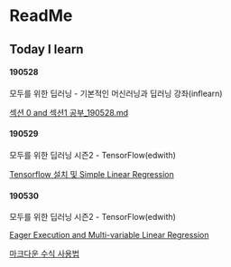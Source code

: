 # ReadMe



## Today I learn



#### 190528

모두를 위한 딥러닝 - 기본적인 머신러닝과 딥러닝 강좌(inflearn)

[섹션 0 and 섹션1 공부_190528.md](https://github.com/TaeJuneJoung/road-schooler/tree/master/Lagom/190528.md) 



#### 190529

모두를 위한 딥러닝 시즌2 - TensorFlow(edwith)

[Tensorflow 설치 및 Simple Linear Regression]((https://github.com/TaeJuneJoung/road-schooler/tree/master/Lagom/190529.md)) 



#### 190530

모두를 위한 딥러닝 시즌2 - TensorFlow(edwith)

[Eager Execution and Multi-variable Linear Regression](https://github.com/TaeJuneJoung/road-schooler/tree/master/Lagom/190530.md)



[마크다운 수식 사용법](https://ko.wikipedia.org/wiki/%EC%9C%84%ED%82%A4%EB%B0%B1%EA%B3%BC:TeX_%EB%AC%B8%EB%B2%95)

